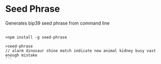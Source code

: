
# Seed Phrase

Generates bip39 seed phrase from command line

##

````
>npm install -g seed-phrase

>seed-phrase
// alarm dinosaur shine match indicate now animal kidney busy vast enough mistake
```
